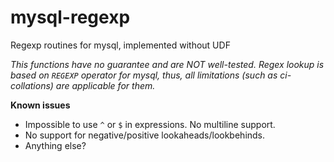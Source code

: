 mysql-regexp
============

Regexp routines for mysql, implemented without UDF

_This functions have no guarantee and are NOT well-tested. Regex lookup is based on `REGEXP` operator for mysql, thus, all limitations (such as ci-collations) are applicable for them._

**Known issues**

- Impossible to use `^` or `$` in expressions. No multiline support.
- No support for negative/positive lookaheads/lookbehinds. 
- Anything else?
